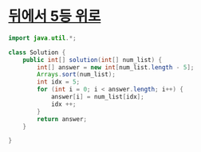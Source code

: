 # [뒤에서 5등 위로](https://school.programmers.co.kr/learn/courses/30/lessons/181852)
```java
import java.util.*;

class Solution {
    public int[] solution(int[] num_list) {
        int[] answer = new int[num_list.length - 5];
        Arrays.sort(num_list);
        int idx = 5;
        for (int i = 0; i < answer.length; i++) {
            answer[i] = num_list[idx];
            idx ++;
        }
        return answer;
    }

}
```